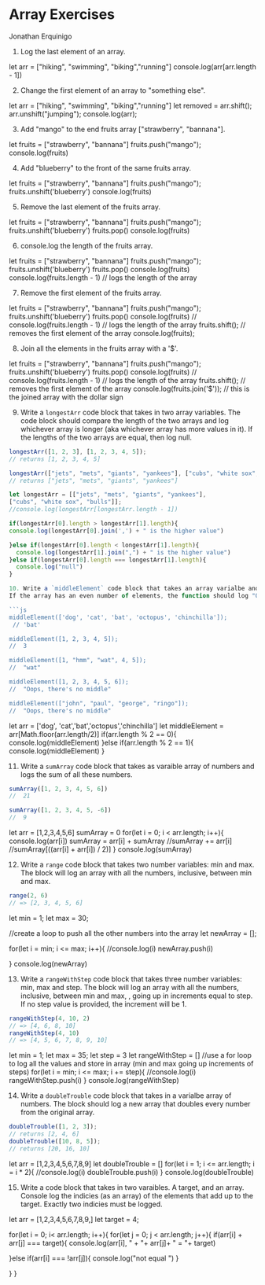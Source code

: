 # Array Exercises
Jonathan Erquinigo

1. Log the last element of an array.

let arr = ["hiking", "swimming", "biking","running"]
console.log(arr[arr.length - 1])

2. Change the first element of an array to "something else".

let arr = ["hiking", "swimming", "biking","running"]
let removed = arr.shift();
arr.unshift("jumping");
console.log(arr);

3. Add "mango" to the end fruits array ["strawberry", "bannana"].

let fruits = ["strawberry", "bannana"]
fruits.push("mango");
console.log(fruits)


4. Add "blueberry" to the front of the same fruits array.

let fruits = ["strawberry", "bannana"]
fruits.push("mango");
fruits.unshift('blueberry')
console.log(fruits)

5. Remove the last element of the fruits array.

let fruits = ["strawberry", "bannana"]
fruits.push("mango");
fruits.unshift('blueberry')
fruits.pop()
console.log(fruits)

6. console.log the length of the fruits array.


let fruits = ["strawberry", "bannana"]
fruits.push("mango");
fruits.unshift('blueberry')
fruits.pop()
console.log(fruits)
console.log(fruits.length - 1) // logs the length of the array

7. Remove the first element of the fruits array.

let fruits = ["strawberry", "bannana"]
fruits.push("mango");
fruits.unshift('blueberry')
fruits.pop()
console.log(fruits)
// console.log(fruits.length - 1) // logs the length of the array
fruits.shift(); // removes the first element of the array
console.log(fruits);

8. Join all the elements in the fruits array with a '$'.

let fruits = ["strawberry", "bannana"]
fruits.push("mango");
fruits.unshift('blueberry')
fruits.pop()
console.log(fruits)
// console.log(fruits.length - 1) // logs the length of the array
fruits.shift(); // removes the first element of the array
console.log(fruits.join('$')); // this is the joined array with the dollar sign

9. Write a `longestArr` code block that takes in two array variables. The code block should compare the length of the two arrays and log whichever array is longer (aka whichever array has more values in it). If the lengths of the two arrays are equal, then log null.
```js
longestArr([1, 2, 3], [1, 2, 3, 4, 5]);
// returns [1, 2, 3, 4, 5]

longestArr(["jets", "mets", "giants", "yankees"], ["cubs", "white sox", "bulls"]);
// returns ["jets", "mets", "giants", "yankees"]

let longestArr = [["jets", "mets", "giants", "yankees"],
["cubs", "white sox", "bulls"]];
//console.log(longestArr[longestArr.length - 1])

if(longestArr[0].length > longestArr[1].length){
console.log(longestArr[0].join(',') + " is the higher value")

}else if(longestArr[0].length < longestArr[1].length){
  console.log(longestArr[1].join(",") + " is the higher value")
}else if(longestArr[0].length === longestArr[1].length){
  console.log("null")
}

10. Write a `middleElement` code block that takes an array varialbe and logs the middle element of that array.
If the array has an even number of elements, the function should log "Oops, there's no middle..."

```js
middleElement(['dog', 'cat', 'bat', 'octopus', 'chinchilla']);
 // 'bat'

middleElement([1, 2, 3, 4, 5]);
//  3

middleElement([1, "hmm", "wat", 4, 5]);
//  "wat"

middleElement([1, 2, 3, 4, 5, 6]);
//  "Oops, there's no middle"

middleElement(["john", "paul", "george", "ringo"]);
//  "Oops, there's no middle"
```

let arr = ['dog', 'cat','bat','octopus','chinchilla']
let middleElement = arr[Math.floor(arr.length/2)]
if(arr.length % 2 == 0){
console.log(middleElement)
}else if(arr.length % 2 == 1){
console.log(middleElement)
}

11. Write a `sumArray` code block that takes as varaible array of numbers and logs the sum of all these numbers.
```js
sumArray([1, 2, 3, 4, 5, 6])
//  21

sumArray([1, 2, 3, 4, 5, -6])
//  9
```

let arr = [1,2,3,4,5,6]
sumArray = 0
for(let i = 0; i < arr.length; i++){
  console.log(arr[i])
  sumArray = arr[i] + sumArray
  //sumArray += arr[i]
//sumArray[((arr[i] + arr[i]) / 2)]
}
console.log(sumArray)


12. Write a `range` code block that takes two number variables: min and max.
The block will log an array with all the numbers, inclusive, between min and max.
```js
range(2, 6)
// => [2, 3, 4, 5, 6]
```

let min = 1;
let max = 30;

//create a loop to push all the other numbers into the array
let newArray = [];

for(let i = min; i <= max; i++){
  //console.log(i)
  newArray.push(i)

}
console.log(newArray)


13. Write a `rangeWithStep` code block that takes three number variables: min, max and step.
The block will log an array with all the numbers, inclusive, between min and max, , going up in increments equal to step.
If no step value is provided, the increment will be 1.
```js
rangeWithStep(4, 10, 2)
// => [4, 6, 8, 10]
rangeWithStep(4, 10)
// => [4, 5, 6, 7, 8, 9, 10]
```

let min = 1;
let max = 35;
let step = 3
let rangeWithStep = []
//use a for loop to log all the values and store in array (min and max going up increments of steps)
for(let i = min; i <= max; i += step){
  //console.log(i)
  rangeWithStep.push(i)
}
console.log(rangeWithStep)


14. Write a `doubleTrouble` code block that takes in a varialbe array of numbers.
The block should log a new array that doubles every number from the original array.
```js
doubleTrouble([1, 2, 3]);
// returns [2, 4, 6]
doubleTrouble([10, 8, 5]);
// returns [20, 16, 10]
```
let arr = [1,2,3,4,5,6,7,8,9]
let doubleTrouble = []
for(let i = 1; i <= arr.length; i = i * 2){
//console.log(i)
doubleTrouble.push(i)
}
console.log(doubleTrouble)

15. Write a code block that takes in two varaibles. A target, and an array. Console log the indicies (as an array) of the elements that add up to the target. Exactly two indicies must be logged.

let arr = [1,2,3,4,5,6,7,8,9,]
let target = 4;

for(let i = 0; i< arr.length; i++){
  for(let j = 0; j < arr.length; j++){
if(arr[i] + arr[j] === target){
console.log(arr[i],  " + "+ arr[j]+ " = "+ target)

}else if(arr[i] === !arr[j]){
  console.log("not equal ")
}



}
}
